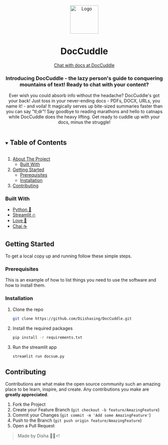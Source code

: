 </span>


<br />
<p align="center">
  <a href="https://github.com/kanitmann/hackathon_readme_template">
    <img src="https://em-content.zobj.net/source/microsoft/379/robot_1f916.png" alt="Logo" width="90" height="90">
  </a> 

  <h1 align="center">DocCuddle</h1>
  <p align = "center"> <a href="https://chat-with-doccuddle.streamlit.app/">Chat with docs at DocCuddle</a></p>
  <h3 align="center">Introducing DocCuddle - the lazy person's guide to conquering mountains of text! Ready to chat with your content?</h3>


  <p align="center">
    Ever wish you could absorb info without the headache? DocCuddle's got your back! Just toss in your never-ending docs - PDFs, DOCX, URLs, you name it! - and voila! It magically serves up bite-sized summaries faster than you can say "tl;dr"! Say goodbye to reading marathons and hello to catnaps while DocCuddle does the heavy lifting. Get ready to cuddle up with your docs, minus the struggle!
</p>

<details open="open">
  <summary><h2 style="display: inline-block">Table of Contents</h2></summary>
  <ol>
    <li>
      <a href="#about-the-project">About The Project</a>
      <ul>
        <li><a href="#built-with">Built With</a></li>
      </ul>
    </li>
    <li>
      <a href="#getting-started">Getting Started</a>
      <ul>
        <li><a href="#prerequisites">Prerequisites</a></li>
        <li><a href="#installation">Installation</a></li>
      </ul>
    </li>
    <li><a href="#contributing">Contributing</a></li>
  </ol>
</details>

<!-- ABOUT THE PROJECT 

## About The Project

[![Product Name Screen Shot][product-screenshot]](https://chat-with-doccuddle.streamlit.app/) -->

### Built With

- [Python 🐍](https://www.python.org/)
- [Streamlit 🔥](https://streamlit.io/)
- [Love 💝](https://en.wikipedia.org/wiki/Love)
- [Chai ☕](https://en.wikipedia.org/wiki/Masala_chai)


<!-- GETTING STARTED -->

## Getting Started

To get a local copy up and running follow these simple steps.

### Prerequisites

This is an example of how to list things you need to use the software and how to install them.

### Installation

1. Clone the repo
   ```sh
   git clone https://github.com/Diishasing/DocCuddle.git
   ```
2. Install the required packages
   ```sh
   pip install -r requirements.txt
   ```
2. Run the streamlit app
   ```sh
   streamlit run docsum.py
   ```
   
<!-- USAGE EXAMPLES

## Usage

Use this space to show useful examples of how a project can be used. Additional screenshots, code examples and demos work well in this space. You may also link to more resources.

_For more examples, please refer to the [Documentation](https://example.com)_ -->

<!-- ROADMAP -->

<!--## Roadmap

See the [open issues](https://github.com/kanitmann/hackathon_readme_template/issues) for a list of proposed features (and known issues).

 CONTRIBUTING -->

## Contributing

Contributions are what make the open source community such an amazing place to be learn, inspire, and create. Any contributions you make are **greatly appreciated**.

1. Fork the Project
2. Create your Feature Branch (`git checkout -b feature/AmazingFeature`)
3. Commit your Changes (`git commit -m 'Add some AmazingFeature'`)
4. Push to the Branch (`git push origin feature/AmazingFeature`)
5. Open a Pull Request

> Made by Disha 🙋‍♀️⚡!


<!-- MARKDOWN LINKS & IMAGES -->
<!-- https://www.markdownguide.org/basic-syntax/#reference-style-links -->

[product-screenshot]: (images/screenshot.png)
